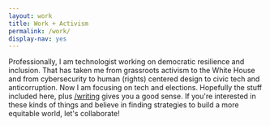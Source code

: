 ```yaml
---
layout: work
title: Work + Activism
permalink: /work/
display-nav: yes
---
```

Professionally, I am technologist working on democratic resilience and inclusion. That has taken me from grassroots activism to the White House and from cybersecurity to human (rights) centered design to civic tech and anticorruption. Now I am focusing on tech and elections. Hopefully the stuff included here, plus <a href="/writing">/writing</a> gives you a good sense. If you're interested in these kinds of things and believe in finding strategies to build a more equitable world, let's collaborate!
